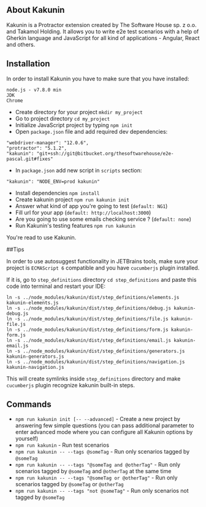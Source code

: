 ## About Kakunin

Kakunin is a Protractor extension created by The Software House sp. z o.o. and Takamol Holding. It allows you
to write e2e test scenarios with a help of Gherkin language and JavaScript for all kind of applications - Angular, React and others.

## Installation

In order to install Kakunin you have to make sure that you have installed:

    node.js - v7.8.0 min
    JDK
    Chrome
    
* Create directory for your project `mkdir my_project`
* Go to project directory `cd my_project`
* Initialize JavaScript project by typing `npm init`
* Open `package.json` file and add required dev dependencies:

```
"webdriver-manager": "12.0.6",
"protractor": "5.1.2",
"kakunin": "git+ssh://git@bitbucket.org/thesoftwarehouse/e2e-pascal.git#fixes"
```

* In `package.json` add new script in `scripts` section:

```
"kakunin": "NODE_ENV=prod kakunin"
``` 

* Install dependencies `npm install`
* Create kakunin project `npm run kakunin init`
* Answer what kind of app you're going to test (`default: NG1`)
* Fill url for your app (`default: http://localhost:3000`)
* Are you going to use some emails checking service ? (`default: none`)
* Run Kakunin's testing features `npm run kakunin`
 
You're read to use Kakunin.

##Tips

In order to use autosuggest functionality in JETBrains tools, make sure your project is `ECMAScript 6` compatible and you have `cucumberjs` plugin installed.
 
If it is, go to `step_definitions` directory `cd step_definitions` and paste this code into terminal and restart your IDE:

```
ln -s ../node_modules/kakunin/dist/step_definitions/elements.js kakunin-elements.js
ln -s ../node_modules/kakunin/dist/step_definitions/debug.js kakunin-debug.js
ln -s ../node_modules/kakunin/dist/step_definitions/file.js kakunin-file.js
ln -s ../node_modules/kakunin/dist/step_definitions/form.js kakunin-form.js
ln -s ../node_modules/kakunin/dist/step_definitions/email.js kakunin-email.js
ln -s ../node_modules/kakunin/dist/step_definitions/generators.js kakunin-generators.js
ln -s ../node_modules/kakunin/dist/step_definitions/navigation.js kakunin-navigation.js 
```

This will create symlinks inside `step_definitions` directory and make `cucumberjs` plugin recognize kakunin built-in steps.
 
## Commands

* `npm run kakunin init [-- --advanced]` - Create a new project by answering few simple questions (you can pass additional parameter to enter advanced mode where you can configure all Kakunin options by yourself)
* `npm run kakunin` - Run test scenarios
* `npm run kakunin -- --tags @someTag` - Run only scenarios tagged by `@someTag`
* `npm run kakunin -- --tags "@someTag and @otherTag"` - Run only scenarios tagged by `@someTag` and `@otherTag` at the same time
* `npm run kakunin -- --tags "@someTag or @otherTag"` - Run only scenarios tagged by `@someTag` or `@otherTag`
* `npm run kakunin -- --tags "not @someTag"` - Run only scenarios not tagged by `@someTag`
